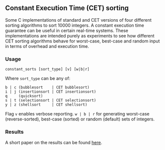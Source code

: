 ## Constant Execution Time (CET) sorting

Some C implementations of standard and CET versions of four different sorting algorithms to sort 10000 integers. A constant execution time guarantee can be useful in certain real-time systems. These implementations are intended purely as experiments to see how different CET sorting algorithms behave for worst-case, best-case and random input in terms of overhead and execution time.

### Usage

`constant_sorts [sort_type] [v] [w|b|r]`

Where `sort_type` can be any of:

```
b | c (bubblesort    | CET bubblesort)
i | j (insertionsort | CET insertionsort)
q     (quicksort)
s | t (selectionsort | CET selectionsort)
y | z (shellsort     | CET shellsort)
```

Flag `v` enables verbose reporting. `w | b | r` for generating worst-case (reverse-sorted), best-case (sorted) or random (default) sets of integers.

### Results

A short paper on the results can be found [here](http://ktslabbie.github.io/resources/papers/2011_Constant_Time_Algorithms.pdf).
